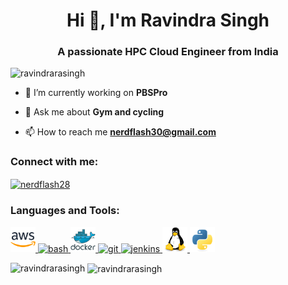 <h1 align="center">Hi 👋, I'm Ravindra Singh</h1>
<h3 align="center">A passionate HPC Cloud Engineer from India</h3>

<p align="left"> <img src="https://komarev.com/ghpvc/?username=ravindrarasingh&label=Profile%20views&color=0e75b6&style=flat" alt="ravindrarasingh" /> </p>

- 🔭 I’m currently working on **PBSPro**

- 💬 Ask me about **Gym and cycling**

- 📫 How to reach me **nerdflash30@gmail.com**

<h3 align="left">Connect with me:</h3>
<p align="left">
<a href="https://dev.to/nerdflash28" target="blank"><img align="center" src="https://raw.githubusercontent.com/rahuldkjain/github-profile-readme-generator/master/src/images/icons/Social/devto.svg" alt="nerdflash28" height="30" width="40" /></a>
</p>

<h3 align="left">Languages and Tools:</h3>
<p align="left"> <a href="https://aws.amazon.com" target="_blank" rel="noreferrer"> <img src="https://raw.githubusercontent.com/devicons/devicon/master/icons/amazonwebservices/amazonwebservices-original-wordmark.svg" alt="aws" width="40" height="40"/> </a> <a href="https://www.gnu.org/software/bash/" target="_blank" rel="noreferrer"> <img src="https://www.vectorlogo.zone/logos/gnu_bash/gnu_bash-icon.svg" alt="bash" width="40" height="40"/> </a> <a href="https://www.docker.com/" target="_blank" rel="noreferrer"> <img src="https://raw.githubusercontent.com/devicons/devicon/master/icons/docker/docker-original-wordmark.svg" alt="docker" width="40" height="40"/> </a> <a href="https://git-scm.com/" target="_blank" rel="noreferrer"> <img src="https://www.vectorlogo.zone/logos/git-scm/git-scm-icon.svg" alt="git" width="40" height="40"/> </a> <a href="https://www.jenkins.io" target="_blank" rel="noreferrer"> <img src="https://www.vectorlogo.zone/logos/jenkins/jenkins-icon.svg" alt="jenkins" width="40" height="40"/> </a> <a href="https://www.linux.org/" target="_blank" rel="noreferrer"> <img src="https://raw.githubusercontent.com/devicons/devicon/master/icons/linux/linux-original.svg" alt="linux" width="40" height="40"/> </a> <a href="https://www.python.org" target="_blank" rel="noreferrer"> <img src="https://raw.githubusercontent.com/devicons/devicon/master/icons/python/python-original.svg" alt="python" width="40" height="40"/> </a> </p>

<p><img align="left" src="https://github-readme-stats.vercel.app/api/top-langs?username=ravindrarasingh&show_icons=true&locale=en&layout=compact" alt="ravindrarasingh" /></p>

<p>&nbsp;<img align="center" src="https://github-readme-stats.vercel.app/api?username=ravindrarasingh&show_icons=true&locale=en" alt="ravindrarasingh" /></p>
